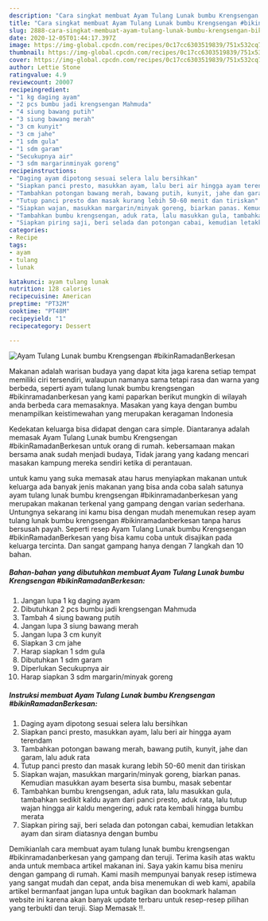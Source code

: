 ```yaml
---
description: "Cara singkat membuat Ayam Tulang Lunak bumbu Krengsengan #bikinRamadanBerkesan Homemade"
title: "Cara singkat membuat Ayam Tulang Lunak bumbu Krengsengan #bikinRamadanBerkesan Homemade"
slug: 2888-cara-singkat-membuat-ayam-tulang-lunak-bumbu-krengsengan-bikinramadanberkesan-homemade
date: 2020-12-05T01:44:17.397Z
image: https://img-global.cpcdn.com/recipes/0c17cc6303519839/751x532cq70/ayam-tulang-lunak-bumbu-krengsengan-bikinramadanberkesan-foto-resep-utama.jpg
thumbnail: https://img-global.cpcdn.com/recipes/0c17cc6303519839/751x532cq70/ayam-tulang-lunak-bumbu-krengsengan-bikinramadanberkesan-foto-resep-utama.jpg
cover: https://img-global.cpcdn.com/recipes/0c17cc6303519839/751x532cq70/ayam-tulang-lunak-bumbu-krengsengan-bikinramadanberkesan-foto-resep-utama.jpg
author: Lettie Stone
ratingvalue: 4.9
reviewcount: 20007
recipeingredient:
- "1 kg daging ayam"
- "2 pcs bumbu jadi krengsengan Mahmuda"
- "4 siung bawang putih"
- "3 siung bawang merah"
- "3 cm kunyit"
- "3 cm jahe"
- "1 sdm gula"
- "1 sdm garam"
- "Secukupnya air"
- "3 sdm margarinminyak goreng"
recipeinstructions:
- "Daging ayam dipotong sesuai selera lalu bersihkan"
- "Siapkan panci presto, masukkan ayam, lalu beri air hingga ayam terendam"
- "Tambahkan potongan bawang merah, bawang putih, kunyit, jahe dan garam, lalu aduk rata"
- "Tutup panci presto dan masak kurang lebih 50-60 menit dan tiriskan"
- "Siapkan wajan, masukkan margarin/minyak goreng, biarkan panas. Kemudian masukkan ayam beserta sisa bumbu, masak sebentar"
- "Tambahkan bumbu krengsengan, aduk rata, lalu masukkan gula, tambahkan sedikit kaldu ayam dari panci presto, aduk rata, lalu tutup wajan hingga air kaldu mengering, aduk rata kembali hingga bumbu merata"
- "Siapkan piring saji, beri selada dan potongan cabai, kemudian letakkan ayam dan siram diatasnya dengan bumbu"
categories:
- Recipe
tags:
- ayam
- tulang
- lunak

katakunci: ayam tulang lunak 
nutrition: 128 calories
recipecuisine: American
preptime: "PT32M"
cooktime: "PT48M"
recipeyield: "1"
recipecategory: Dessert

---
```



![Ayam Tulang Lunak bumbu Krengsengan #bikinRamadanBerkesan](https://img-global.cpcdn.com/recipes/0c17cc6303519839/751x532cq70/ayam-tulang-lunak-bumbu-krengsengan-bikinramadanberkesan-foto-resep-utama.jpg)

Makanan adalah warisan budaya yang dapat kita jaga karena setiap tempat memiliki ciri tersendiri, walaupun namanya sama tetapi rasa dan warna yang berbeda, seperti ayam tulang lunak bumbu krengsengan #bikinramadanberkesan yang kami paparkan berikut mungkin di wilayah anda berbeda cara memasaknya. Masakan yang kaya dengan bumbu menampilkan keistimewahan yang merupakan keragaman Indonesia



Kedekatan keluarga bisa didapat dengan cara simple. Diantaranya adalah memasak Ayam Tulang Lunak bumbu Krengsengan #bikinRamadanBerkesan untuk orang di rumah. kebersamaan makan bersama anak sudah menjadi budaya, Tidak jarang yang kadang mencari masakan kampung mereka sendiri ketika di perantauan.

untuk kamu yang suka memasak atau harus menyiapkan makanan untuk keluarga ada banyak jenis makanan yang bisa anda coba salah satunya ayam tulang lunak bumbu krengsengan #bikinramadanberkesan yang merupakan makanan terkenal yang gampang dengan varian sederhana. Untungnya sekarang ini kamu bisa dengan mudah menemukan resep ayam tulang lunak bumbu krengsengan #bikinramadanberkesan tanpa harus bersusah payah.
Seperti resep Ayam Tulang Lunak bumbu Krengsengan #bikinRamadanBerkesan yang bisa kamu coba untuk disajikan pada keluarga tercinta. Dan sangat gampang hanya dengan 7 langkah dan 10 bahan.


<!--inarticleads1-->

##### Bahan-bahan yang dibutuhkan membuat Ayam Tulang Lunak bumbu Krengsengan #bikinRamadanBerkesan:

1. Jangan lupa 1 kg daging ayam
1. Dibutuhkan 2 pcs bumbu jadi krengsengan Mahmuda
1. Tambah 4 siung bawang putih
1. Jangan lupa 3 siung bawang merah
1. Jangan lupa 3 cm kunyit
1. Siapkan 3 cm jahe
1. Harap siapkan 1 sdm gula
1. Dibutuhkan 1 sdm garam
1. Diperlukan Secukupnya air
1. Harap siapkan 3 sdm margarin/minyak goreng




<!--inarticleads2-->

##### Instruksi membuat  Ayam Tulang Lunak bumbu Krengsengan #bikinRamadanBerkesan:

1. Daging ayam dipotong sesuai selera lalu bersihkan
1. Siapkan panci presto, masukkan ayam, lalu beri air hingga ayam terendam
1. Tambahkan potongan bawang merah, bawang putih, kunyit, jahe dan garam, lalu aduk rata
1. Tutup panci presto dan masak kurang lebih 50-60 menit dan tiriskan
1. Siapkan wajan, masukkan margarin/minyak goreng, biarkan panas. Kemudian masukkan ayam beserta sisa bumbu, masak sebentar
1. Tambahkan bumbu krengsengan, aduk rata, lalu masukkan gula, tambahkan sedikit kaldu ayam dari panci presto, aduk rata, lalu tutup wajan hingga air kaldu mengering, aduk rata kembali hingga bumbu merata
1. Siapkan piring saji, beri selada dan potongan cabai, kemudian letakkan ayam dan siram diatasnya dengan bumbu




Demikianlah cara membuat ayam tulang lunak bumbu krengsengan #bikinramadanberkesan yang gampang dan teruji. Terima kasih atas waktu anda untuk membaca artikel makanan ini. Saya yakin kamu bisa meniru dengan gampang di rumah. Kami masih mempunyai banyak resep istimewa yang sangat mudah dan cepat, anda bisa menemukan di web kami, apabila artikel bermanfaat jangan lupa untuk bagikan dan bookmark halaman website ini karena akan banyak update terbaru untuk resep-resep pilihan yang terbukti dan teruji. Siap Memasak !!. 

